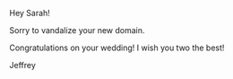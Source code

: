 Hey Sarah!

Sorry to vandalize your new domain.

Congratulations on your wedding! I wish you two the best!

Jeffrey
